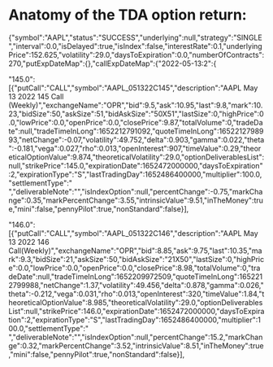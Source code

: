 # Anatomy of the TDA option return:

{"symbol":"AAPL","status":"SUCCESS","underlying":null,"strategy":"SINGLE","interval":0.0,"isDelayed":true,"isIndex":false,"interestRate":0.1,"underlyingPrice":152.625,"volatility":29.0,"daysToExpiration":0.0,"numberOfContracts":270,"putExpDateMap":{},"callExpDateMap":{"2022-05-13:2":{

"145.0":[{"putCall":"CALL","symbol":"AAPL_051322C145","description":"AAPL May 13 2022 145 Call (Weekly)","exchangeName":"OPR","bid":9.5,"ask":10.95,"last":9.8,"mark":10.23,"bidSize":50,"askSize":51,"bidAskSize":"50X51","lastSize":0,"highPrice":0.0,"lowPrice":0.0,"openPrice":0.0,"closePrice":9.87,"totalVolume":0,"tradeDate":null,"tradeTimeInLong":1652212791092,"quoteTimeInLong":1652212798993,"netChange":-0.07,"volatility":49.752,"delta":0.903,"gamma":0.022,"theta":-0.181,"vega":0.027,"rho":0.013,"openInterest":907,"timeValue":0.29,"theoreticalOptionValue":9.874,"theoreticalVolatility":29.0,"optionDeliverablesList":null,"strikePrice":145.0,"expirationDate":1652472000000,"daysToExpiration":2,"expirationType":"S","lastTradingDay":1652486400000,"multiplier":100.0,"settlementType":" ","deliverableNote":"","isIndexOption":null,"percentChange":-0.75,"markChange":0.35,"markPercentChange":3.55,"intrinsicValue":9.51,"inTheMoney":true,"mini":false,"pennyPilot":true,"nonStandard":false}],

"146.0":[{"putCall":"CALL","symbol":"AAPL_051322C146","description":"AAPL May 13 2022 146 Call(Weekly)","exchangeName":"OPR","bid":8.85,"ask":9.75,"last":10.35,"mark":9.3,"bidSize":21,"askSize":50,"bidAskSize":"21X50","lastSize":0,"highPrice":0.0,"lowPrice":0.0,"openPrice":0.0,"closePrice":8.98,"totalVolume":0,"tradeDate":null,"tradeTimeInLong":1652209972509,"quoteTimeInLong":1652212799988,"netChange":1.37,"volatility":49.456,"delta":0.878,"gamma":0.026,"theta":-0.212,"vega":0.031,"rho":0.013,"openInterest":320,"timeValue":1.84,"theoreticalOptionValue":8.985,"theoreticalVolatility":29.0,"optionDeliverablesList":null,"strikePrice":146.0,"expirationDate":1652472000000,"daysToExpiration":2,"expirationType":"S","lastTradingDay":1652486400000,"multiplier":100.0,"settlementType":" ","deliverableNote":"","isIndexOption":null,"percentChange":15.2,"markChange":0.32,"markPercentChange":3.52,"intrinsicValue":8.51,"inTheMoney":true,"mini":false,"pennyPilot":true,"nonStandard":false}],


